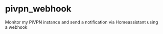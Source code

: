 # pivpn_webhook
Monitor my PiVPN instance and send a notification via Homeassistant using a webhook
